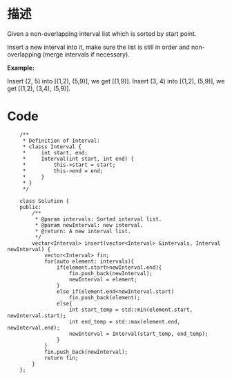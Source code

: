 **描述**
==
Given a non-overlapping interval list which is sorted by start point.

Insert a new interval into it, make sure the list is still in order and non-overlapping (merge intervals if necessary).

**Example:**

Insert (2, 5) into [(1,2), (5,9)], we get [(1,9)].
Insert (3, 4) into [(1,2), (5,9)], we get [(1,2), (3,4), (5,9)].

**Code**
==
        /**
         * Definition of Interval:
         * classs Interval {
         *     int start, end;
         *     Interval(int start, int end) {
         *         this->start = start;
         *         this->end = end;
         *     }
         * }
         */

        class Solution {
        public:
            /**
             * @param intervals: Sorted interval list.
             * @param newInterval: new interval.
             * @return: A new interval list.
             */
            vector<Interval> insert(vector<Interval> &intervals, Interval newInterval) {
                vector<Interval> fin;
                for(auto element: intervals){
                    if(element.start>newInterval.end){
                        fin.push_back(newInterval);
                        newInterval = element;
                    }
                    else if(element.end<newInterval.start)
                        fin.push_back(element);
                    else{
                        int start_temp = std::min(element.start, newInterval.start);
                        int end_temp = std::max(element.end, newInterval.end);
                        newInterval = Interval(start_temp, end_temp);
                    }
                }
                fin.push_back(newInterval);
                return fin;
            }
        };
